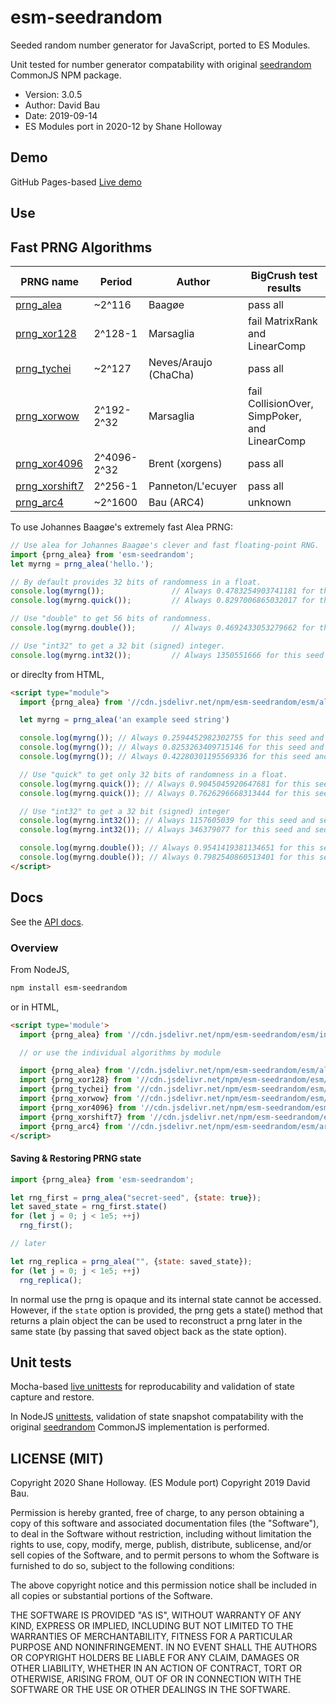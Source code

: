 # esm-seedrandom

Seeded random number generator for JavaScript, ported to ES Modules.

Unit tested for number generator compatability with original [seedrandom][] CommonJS NPM package.</p>

* Version: 3.0.5
* Author: David Bau
* Date: 2019-09-14
* ES Modules port in 2020-12 by Shane Holloway

 [seedrandom]: https://github.com/davidbau/seedrandom


## Demo

GitHub Pages-based [Live demo](https://shanewholloway.github.io/js-esm-seedrandom/index.html)


## Use

## Fast PRNG Algorithms

|PRNG name         | Period      | Author               | BigCrush test results |
|------------------|-------------|----------------------|-----------------------|
|[prng_alea][]     | ~2^116      | Baagøe               | pass all
|[prng_xor128][]   | 2^128-1     | Marsaglia            | fail MatrixRank and LinearComp
|[prng_tychei][]   | ~2^127      | Neves/Araujo (ChaCha)| pass all
|[prng_xorwow][]   | 2^192-2^32  | Marsaglia            | fail CollisionOver, SimpPoker, and LinearComp
|[prng_xor4096][]  | 2^4096-2^32 | Brent (xorgens)      | pass all
|[prng_xorshift7][]| 2^256-1     | Panneton/L'ecuyer    | pass all
|[prng_arc4][]     | ~2^1600     | Bau (ARC4)           | unknown

 [prng_alea]: ./docs/alea.md
 [prng_xor128]: ./docs/xor128.md
 [prng_tychei]: ./docs/tychei.md
 [prng_xorwow]: ./docs/xorwow.md
 [prng_xor4096]: ./docs/xor4096.md
 [prng_xorshift7]: ./docs/xorshift7.md
 [prng_arc4]: ./docs/arc4.md


To use Johannes Baagøe's extremely fast Alea PRNG:


```javascript
// Use alea for Johannes Baagøe's clever and fast floating-point RNG.
import {prng_alea} from 'esm-seedrandom';
let myrng = prng_alea('hello.');

// By default provides 32 bits of randomness in a float.
console.log(myrng());               // Always 0.4783254903741181 for this seed and sequence
console.log(myrng.quick());         // Always 0.8297006865032017 for this seed and sequence

// Use "double" to get 56 bits of randomness.
console.log(myrng.double());        // Always 0.4692433053279662 for this seed and sequence

// Use "int32" to get a 32 bit (signed) integer.
console.log(myrng.int32());         // Always 1350551666 for this seed and sequence
```

or direclty from HTML,

```html
<script type="module">
  import {prng_alea} from '//cdn.jsdelivr.net/npm/esm-seedrandom/esm/alea.min.mjs'

  let myrng = prng_alea('an example seed string')

  console.log(myrng()); // Always 0.2594452982302755 for this seed and sequence
  console.log(myrng()); // Always 0.8253263409715146 for this seed and sequence
  console.log(myrng()); // Always 0.42280301195569336 for this seed and sequence

  // Use "quick" to get only 32 bits of randomness in a float.
  console.log(myrng.quick()); // Always 0.9045045920647681 for this seed and sequence
  console.log(myrng.quick()); // Always 0.7626296668313444 for this seed and sequence

  // Use "int32" to get a 32 bit (signed) integer
  console.log(myrng.int32()); // Always 1157605039 for this seed and sequence
  console.log(myrng.int32()); // Always 346379077 for this seed and sequence

  console.log(myrng.double()); // Always 0.9541419381134651 for this seed and sequence
  console.log(myrng.double()); // Always 0.7982540860513401 for this seed and sequence
</script>
```


## Docs

See the [API docs](./docs/api.md).


### Overview

From NodeJS,

```sh
npm install esm-seedrandom
```

or in HTML,

```html
<script type='module'>
  import {prng_alea} from '//cdn.jsdelivr.net/npm/esm-seedrandom/esm/index.min.mjs'

  // or use the individual algorithms by module

  import {prng_alea} from '//cdn.jsdelivr.net/npm/esm-seedrandom/esm/alea.min.mjs'
  import {prng_xor128} from '//cdn.jsdelivr.net/npm/esm-seedrandom/esm/xor128.min.mjs'
  import {prng_tychei} from '//cdn.jsdelivr.net/npm/esm-seedrandom/esm/tychei.min.mjs'
  import {prng_xorwow} from '//cdn.jsdelivr.net/npm/esm-seedrandom/esm/xorwow.min.mjs'
  import {prng_xor4096} from '//cdn.jsdelivr.net/npm/esm-seedrandom/esm/xor4096.min.mjs'
  import {prng_xorshift7} from '//cdn.jsdelivr.net/npm/esm-seedrandom/esm/xorshift7.min.mjs'
  import {prng_arc4} from '//cdn.jsdelivr.net/npm/esm-seedrandom/esm/arc4.min.mjs'
</script>
```

#### Saving & Restoring PRNG state

```javascript
import {prng_alea} from 'esm-seedrandom';

let rng_first = prng_alea("secret-seed", {state: true});
let saved_state = rng_first.state()
for (let j = 0; j < 1e5; ++j)
  rng_first();

// later

let rng_replica = prng_alea("", {state: saved_state});
for (let j = 0; j < 1e5; ++j)
  rng_replica();

```

In normal use the prng is opaque and its internal state cannot be accessed.
However, if the `state` option is provided, the prng gets a state() method
that returns a plain object the can be used to reconstruct a prng later in
the same state (by passing that saved object back as the state option).


## Unit tests

Mocha-based [live unittests](https://shanewholloway.github.io/js-esm-seedrandom/unittest.html)
for reproducability and validation of state capture and restore.

In NodeJS [unittests][gh-actions-unittests], validation of state snapshot compatability with the original [seedrandom][] CommonJS implementation is performed.

 [gh-actions-unittests]: https://github.com/shanewholloway/js-esm-seedrandom/actions?query=workflow%3A%22Node.js+CI%22

## LICENSE (MIT)

Copyright 2020 Shane Holloway. (ES Module port)
Copyright 2019 David Bau.

Permission is hereby granted, free of charge, to any person obtaining
a copy of this software and associated documentation files (the
"Software"), to deal in the Software without restriction, including
without limitation the rights to use, copy, modify, merge, publish,
distribute, sublicense, and/or sell copies of the Software, and to
permit persons to whom the Software is furnished to do so, subject to
the following conditions:

The above copyright notice and this permission notice shall be
included in all copies or substantial portions of the Software.

THE SOFTWARE IS PROVIDED "AS IS", WITHOUT WARRANTY OF ANY KIND,
EXPRESS OR IMPLIED, INCLUDING BUT NOT LIMITED TO THE WARRANTIES OF
MERCHANTABILITY, FITNESS FOR A PARTICULAR PURPOSE AND NONINFRINGEMENT.
IN NO EVENT SHALL THE AUTHORS OR COPYRIGHT HOLDERS BE LIABLE FOR ANY
CLAIM, DAMAGES OR OTHER LIABILITY, WHETHER IN AN ACTION OF CONTRACT,
TORT OR OTHERWISE, ARISING FROM, OUT OF OR IN CONNECTION WITH THE
SOFTWARE OR THE USE OR OTHER DEALINGS IN THE SOFTWARE.

